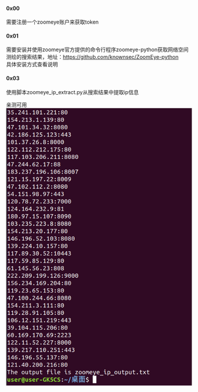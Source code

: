 #### 0x00
需要注册一个zoomeye账户来获取token

#### 0x01
需要安装并使用zoomeye官方提供的命令行程序zoomeye-python获取网络空间测绘的搜索结果，地址：https://github.com/knownsec/ZoomEye-python  
具体安装方式查看说明

#### 0x03
使用脚本zoomeye_ip_extract.py从搜索结果中提取ip信息

亲测可用  
![image](./a.png)
